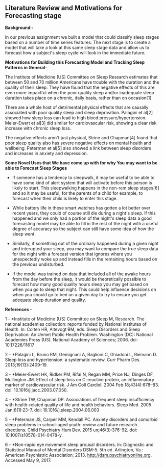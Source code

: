 ## Literature Review and Motivations for Forecasting stage

**Background -** 

In our previous assignment we built a model that could classify sleep stages based on a number of time series features. The next stage is to create a model that will take a look at this same sleep stage data and allow us to forecast how a subject's sleep cycle will look in the immediate future. 

**Motivations for Building this Forecasting Model and Tracking Sleep Patterns in General-** 

The Institute of Medicine (US) Committee on Sleep Research estimates that between 50 and 70 million Americans have trouble with the duration and the quality of their sleep. They have found that the negative effects of this are even more impactful when the poor quality sleep and/or inadequate sleep duration takes place on a chronic, daily basis, rather than on occasion[1].

There are a whole host of detrimental physical effects that are causally associated with poor quality sleep and sleep deprivation. Palagini et al[2] showed how sleep loss can lead to high blood pressure/hypertension. Meier-Ewert et al[3] did similar for cardiovascular risk, showing a clear risk increase with chronic sleep loss.

The negative effects aren't just physical, Strine and Chapman[4] found that poor sleep quality also has severe negative effects on mental health and wellbeing. Peterman et al[5] also showed a link between sleep disorders and increases in anxiety and depression. 

**Some Novel Uses that We have come up with for why You may want to be able to Forecast Sleep Stages**

 - If someone has a tendency to sleepwalk, it may be useful to be able to have some kind of alert system that will activate before this person is likely to start. This sleepwalking happens in the non-rem sleep stages[6] and so it may be useful, for the parents of a child for example, to forecast when their child is likely to enter this stage.

 - While battery life in these smart watches has gotten a lot better over recent years, they could of course still die during a night's sleep. If this happened and we only had a portion of the night's sleep data a good forecasting model may be able to fill in the rest of the night with a useful degree of accuracy so the subject can still have some idea of how the sleep went.

 - Similarly, if something out of the ordinary happened during a given night and interupted your sleep, you may want to compare the true sleep data for the night with a forecast version that ignores where you unexpectedly woke up and instead fills in the remaining hours based on the previous undisturbed. 

 - If the model was trained on data that included all of the awake hours from the day before the sleep, it would be theoretically possible to forecast how many good quality hours sleep you may get based on when you go to sleep that night. This could help influence decisions on when you should go to bed on a given day to try to ensure you get adequate sleep duration and quality.

**References -** 

1 - *Institute of Medicine (US) Committee on Sleep M, Research.
    The national academies collection: reports funded by
    National Institutes of Health. In: Colten HR, Altevogt BM, eds.
    Sleep Disorders and Sleep Deprivation: An Unmet Public Health
    Problem. Washington (DC): National Academies Press (US).
    National Academy of Sciences; 2006. doi: 10.17226/11617

2 - *Palagini L, Bruno RM, Gemignani A, Baglioni C, Ghiadoni L, Riemann D. 
    Sleep loss and hypertension: a systematic review. 
    Curr Pharm Des. 2013;19(13):2409–19.

3 - *Meier-Ewert HK, Ridker PM, Rifai N, Regan MM, Price NJ, Dinges DF, Mullington JM. 
    Effect of sleep loss on C-reactive protein, an inflammatory marker of cardiovascular risk. 
    J Am Coll Cardiol. 2004 Feb 18;43(4):678–83. doi: 10.1016/j.jacc.2003.07.050.

4 - *Strine TW, Chapman DP. Associations of frequent sleep insufficiency 
    with health-related quality of life and health behaviors. Sleep Med. 
    2005 Jan;6(1):23–7. doi: 10.1016/j.sleep.2004.06.003
    
5 - *Peterman JS, Carper MM, Kendall PC. Anxiety disorders and comorbid 
    sleep problems in school-aged youth: review and future research directions. 
    Child Psychiatry Hum Dev. 2015 un;46(3):376–92. doi: 10.1007/s10578-014-0478-y.
    
6 - *Non-rapid eye movement sleep arousal disorders. 
    In: Diagnostic and Statistical Manual of Mental Disorders DSM-5. 5th ed. Arlington,
    Va.: American Psychiatric Association; 2013. http://dsm.psychiatryonline.org. Accessed May 9, 2017.
